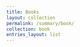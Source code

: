 ```yaml
---
title: Books
layout: collection
permalink: /summary/book/
collection: book
entries_layout: list
---
```

